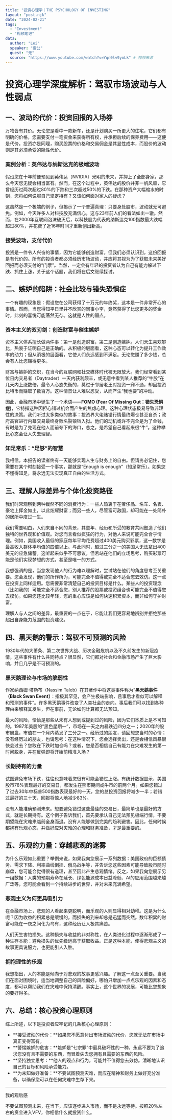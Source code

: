 ```yaml
---
title: "投资心理学｜THE PSYCHOLOGY OF INVESTING"
layout: "post.njk"  
date: "2024-02-21"
tags:
  - "Investment"
  - "视频笔记" 
data:
  author: "Lei"
  speaker: "雷公"
  guest: "无" 
  source: "https://www.youtube.com/watch?v=Yqn0lv9ymLk" # 视频来源
---
```


# 投资心理学深度解析：驾驭市场波动与人性弱点

## 一、波动的代价：投资回报的入场券

万物皆有其价。无论您是看中一款新车，还是计划购买一所更大的住宅，它们都有明确的价格，您需要支付一笔资金来获得所有权，并承担后续的保养费用——这便是代价。投资亦是同理，购买股票的价格和交易佣金是其显性成本，而股价的波动则是其必须承受的隐性代价。

### 案例分析：英伟达与纳斯达克的极端波动

假设您在十年前便预见到英伟达（NVIDIA）光明的未来，并押上了全部身家，那么今天您无疑会相当富有。然而，在这个过程中，英伟达的股价并非一帆风顺，它曾经历过两次超过80%的下跌和三次超过50%的下跌。在那种资产大幅缩水的时刻，您将如何说服自己坚定持有？又该如何面对家人的疑虑？

这虽然是一个极端的例子，但揭示了一个普遍真理：只要身处股市，波动就无可避免。例如，今天许多人对科技股充满信心，这与23年前人们的看法如出一辙。然而，在2000年互联网泡沫破灭后，以科技股为代表的纳斯达克100指数最大跌幅超过80%，并花费了近16年时间才重新创出新高。

### 接受波动，支付代价

投资是一件令人兴奋的事情，因为它能够创造财富。但我们必须认识到，这份回报是有代价的。所有的投资者都必须经历市场波动，并应将其视为为了获取未来美好回报而必须支付的“门票”。当然，一定会有年轻的投资者认为自己有能力躲过下跌、抓住上涨，关于这个话题，我们将在后文继续探讨。

## 二、嫉妒的陷阱：社会比较与错失恐惧症

一个有趣的现象是：假设您在公司获得了十万元的年终奖，这本是一件非常开心的事情。然而，当您得知平日里并不欣赏的同事小李，竟然获得了比您更多的奖金时，此刻的喜悦可能荡然无存。这就是人性的弱点。

### 资本主义的双刃剑：创造财富与催生嫉妒

资本主义体系擅长做两件事：第一是创造财富，第二是创造嫉妒。人们天生喜欢攀比，热衷于证明自己是正确的。从积极的层面看，这种心态可以转化为提升工作效率的动力；但从消极的层面看，它使人们永远感到不满足。无论您赚了多少钱，总会有人比您赚得更多。

财富与嫉妒的交织，在当今的互联网和社交媒体时代被无限放大。我们经常看到某位日内交易者（Daytrader）一天内获利颇丰，或无意中看到某人推荐的“牛股”在几天内上涨数倍。最令人心态失衡的，莫过于邻居老王对投资一窍不通，却因投资比特币而赚取了数百万。这种情景让人难以忍受，从而产生“我也要”的冲动。

因此，金融市场中诞生了一个术语——**FOMO (Fear Of Missing Out：错失恐惧症)**，它特指这种因担心错过机会而产生的焦虑心理。这种心理状态极易导致非理性的决策。我们听过太多类似的故事：投资界大佬赌错行情最终爆仓甚至自杀；政府高官进行内幕交易最终身败名裂锒铛入狱。他们的动机或许不完全是为了金钱，有时是为了兑现在他人面前夸下的海口，总之，是希望自己看起来很“牛”。这种攀比心态会让人失去理智。

### 知足常乐：“足够”的智慧

我相信，本报告的读者终有一天能够实现人生与财务上的自由。但请务必记住，您需要在某个时刻接受一个事实，那就是“Enough is enough”（知足常乐）。如果您不懂得知足，将永远无法实现真正自由的生活方式。

## 三、理解人际差异与个体化投资路径

我们时常观察到两种截然不同的消费行为：一些人热衷于在奢侈品、名车、名表、豪宅上挥金如土，以此炫耀财富；而另一些人，尽管富可敌国，却可能在一处简朴的居所中度过一生。

我们需要明白，人们来自不同的背景，其童年、经历和所受的教育共同塑造了他们独特的世界观和价值观。对您而言看似疯狂的行为，对他人来说可能完全合乎情理。例如，美国收入最低的家庭每年平均花费超过400美元购买彩票，这一数字是最高收入群体平均值的四倍以上。与此同时，超过三分之一的美国人无法拿出400美元的应急储蓄。这听起来似乎不可思议，但若站在他们的立场思考，购买彩票可能是他们实现梦想的方式，甚至是唯一的方式。

我想强调的是，当您发现他人的行为难以理解时，尝试站在他们的角度思考至关重要。您会发现，他们的所作所为，可能完全不值得或完全不适合您去效仿。这一点在投资上同样适用。您需要非常清楚自己的投资目标是什么。某些人的投资理念（比如我的）可能完全不适合您，别人推荐的股票或投资组合也可能完全不值得您去模仿。如果您还比较年轻，您的重心应该是如何快速积累资本，而非如何守护财富。

理解人与人之间的差异，最重要的一点在于，它能让我们更容易地辨别并拒绝那些超出自身能力范围的投资建议。

## 四、黑天鹅的警示：驾驭不可预测的风险

1930年代的大萧条、第二次世界大战、历次金融危机以及不久前发生的新冠疫情，这些事件有什么共同特点？很显然，它们都对社会和金融市场产生了巨大影响，并且几乎是不可预测的。

### 黑天鹅理论与市场的脆弱性

作家纳西姆·塔勒布（Nassim Taleb）在其著作中将这类事件称为“**黑天鹅事件（Black Swan Event）**：指极其罕见，会产生极端影响，且事后才看似可以解释和预测的事件”。许多黑天鹅事件改变了人类社会的走向。事后我们可以找到各种理由来解释其发生，但在事前，无论如何计算都无法预知。

最大的风险，恰恰是那些从未有人想到或提到过的风险，因为它们本质上是不可知的。1987年美股的“黑色星期一”，市场在一天之内暴跌近四分之一；2020年的股市崩盘，市值在一个月内蒸发了三分之一。经历过的朋友，请回想您当时的心情；没有经历过的朋友，也请思考：在这种情况下，您会选择卖出，还是会相信风暴很快会过去？您敢在下跌时加仓吗？或者，您是否相信自己有能力在灾难发生的第一时间脱身，并在反弹即将开始前精准入场？

### 长期持有的力量

试图避免市场下跌，往往也意味着您很有可能会错过上涨。有统计数据显示，美国股市78%表现最好的交易日，都发生在熊市期间或牛市的前两个月。如果您错过了过去30年中标普500指数表现最好的十天，您的总投资回报将减少一半；若错过最好的三十天，回报将惊人地减少83%。

没有人能准确预测未来。想要避免错过这些最佳的交易日，最简单也是最好的方式，就是长期持有。这个例子告诉我们，首先要承认自己无法预见极端行情，不要期望能在灾难来临前全身而退。没有人能够做到完美的趋利避害。因此，任何时候都抱有乐观心态，并做好应对灾难的心理和财务准备，才是最重要的。

## 五、乐观的力量：穿越悲观的迷雾

为什么乐观如此重要？举例来说，如果我向您展示一系列数据：美国政府的巨额债务、需求下降、利率曲线倒挂、俄乌战争等，并告诉您这些因素可能导致股市随时崩盘，您可能会觉得很有道理，甚至因此产生悲观情绪。反之，如果我向您展示另一组数据：人类的预期寿命在延长、绿色能源成本日益降低、AI的应用范围越来越广泛等，您可能会看到一个持续进步的世界，并对未来充满希望。

### 悲观主义为何更具吸引力

在金融市场上，悲观的人看起来更聪明，而乐观的人则显得相对幼稚。这是为什么呢？因为收益的积累总是缓慢的，而损失的到来却总是迅猛而突然。数年积累的财富可能在一夜之间化为乌有，这种经历让人极其痛苦。

人们天生害怕损失。这种损失与收益的非对称性，在人类进化过程中逐渐形成了一种生存本能：避免损失的优先级远高于获取收益。正是这种本能，使得悲观主义的故事更具说服力，也更能引人入胜。

### 拥抱理性的乐观

我想指出，人的本能是倾向于对悲观的故事更感兴趣。了解这一点至关重要。当我们在面对困境时，适当地调整自己的风险偏好，哪怕只增加一点点乐观的因素和态度，都可以帮助我们在灾难中保持清醒。事实上，这个世界的发展，可能比您想象的要好得多。

## 六、总结：核心投资心理原则

综上所述，以下是投资者应牢记的几条核心心理原则：

* **接受波动的代价：**如果您不愿意付出市场波动的代价，您就无法在市场中真正变得富有。
* **警惕嫉妒的危害：**嫉妒是“七宗罪”中最具破坏性的一种。永远不要为了追求您没有且不需要的东西，而冒着失去您拥有且需要的东西的风险。
* **坚持独立思考：**他人的观点和行为，可能并不值得您去效仿。清晰地认识自己的目标和风险承受能力。
* **为未知做好准备：**不要试图预测灾难，而应在精神和财务上做好充分准备，以确保您可以在任何灾难中生存下来。

---

我的观后感

不要试图预测未来，在当下，应该逐步进入市场，而不是永远等待。按照20%左右的资金进入VFV，你相信什么就投资什么。
